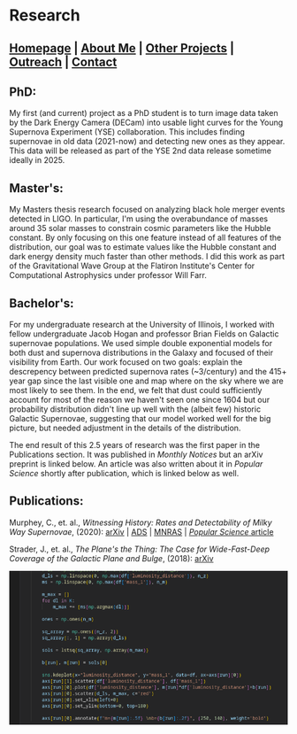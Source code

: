 # Research

## [Homepage](https://ctmurphey.github.io) | [About Me](https://ctmurphey.github.io/about) | [Other Projects](https://ctmurphey.github.io/projects) | [Outreach](https://ctmurphey.github.io/outreach) | [Contact](http://ctmurphey.github.io/contact)

## PhD:
My first (and current) project as a PhD student is to turn image data taken by the Dark Energy Camera (DECam) into usable light curves for the Young Supernova Experiment (YSE) collaboration. This includes finding supernovae in old data (2021-now) and detecting new ones as they appear. This data will be released as part of the YSE 2nd data release sometime ideally in 2025.

## Master's:
My  Masters thesis research focused on analyzing black hole merger events detected in LIGO. In particular, I'm using the overabundance of masses around 35 solar masses to constrain cosmic parameters like the Hubble constant. By only focusing on this one feature instead of all features of the distribution, our goal was to estimate values like the Hubble constant and dark energy density much faster than other methods. I did this work as part of the Gravitational Wave Group at the Flatiron Institute's Center for Computational Astrophysics under professor Will Farr. 

## Bachelor's:
For my undergraduate research at the University of Illinois, I worked with fellow undergraduate Jacob Hogan and professor Brian Fields on Galactic supernovae populations. We used simple double exponential models for both dust and supernova distributions in the Galaxy and focused of their visibility from Earth. Our work focused on two goals: explain the descrepency between predicted supernova rates (~3/century) and the 415+ year gap since the last visible one and map where on the sky where we are most likely to see them. In the end, we felt that dust could sufficiently account for most of the reason we haven't seen one since 1604 but our probability distribution didn't line up well with the (albeit few) historic Galactic Supernovae, suggesting that our model worked well for the big picture, but needed adjustment in the details of the distribution.

The end result of this 2.5 years of research was the first paper in the Publications section. It was published in *Monthly Notices* but an arXiv preprint is linked below. An article was also written about it in *Popular Science* shortly after publication, which is linked below as well.


## Publications:

Murphey, C., et. al., *Witnessing History: Rates and Detectability of Milky Way Supernovae*, (2020): 
[arXiv](https://arxiv.org/abs/2012.06552) | [ADS](https://ui.adsabs.harvard.edu/abs/2021MNRAS.507..927M/abstract) | [MNRAS](https://academic.oup.com/mnras/article-abstract/507/1/927/6330468?redirectedFrom=fulltext) | [*Popular Science* article](https://www.popsci.com/story/science/where-are-all-the-supernovae/)

Strader, J., et. al., *The Plane's the Thing: The Case for Wide-Fast-Deep Coverage of the Galactic Plane and Bulge*, (2018): 
[arXiv](https://arxiv.org/abs/1811.12433v1)

![img](photos/O3a-code-screenshot.png)